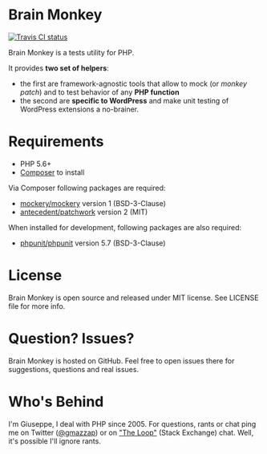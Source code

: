 <!--
layout: home
-->

# Brain Monkey

[![Travis CI status](https://travis-ci.org/Brain-WP/BrainMonkey.svg?branch=master)](https://travis-ci.org/Brain-WP/BrainMonkey)

Brain Monkey is a tests utility for PHP.

It provides **two set of helpers**:

  - the first are framework-agnostic tools that allow to mock (or *monkey patch*) and to test behavior of any **PHP function**
  - the second are **specific to WordPress** and make unit testing of WordPress extensions a no-brainer.

# Requirements

  - PHP 5.6+
  - [Composer](https://getcomposer.org/) to install
 
Via Composer following packages are required:

  - [mockery/mockery](https://packagist.org/packages/mockery/mockery) version 1 (BSD-3-Clause)
  - [antecedent/patchwork](https://packagist.org/packages/antecedent/patchwork) version 2 (MIT)

When installed for development, following packages are also required:

  - [phpunit/phpunit](https://packagist.org/packages/phpunit/phpunit) version 5.7 (BSD-3-Clause)


# License

Brain Monkey is open source and released under MIT license. See LICENSE file for more info.


# Question? Issues?

Brain Monkey is hosted on GitHub. Feel free to open issues there for suggestions, questions and real issues.


# Who's Behind

I'm Giuseppe, I deal with PHP since 2005. For questions, rants or chat ping me on Twitter ([@gmazzap](https://twitter.com/gmazzap)) 
or on ["The Loop"](http://chat.stackexchange.com/rooms/6/the-loop) (Stack Exchange) chat.
Well, it's possible I'll ignore rants.
